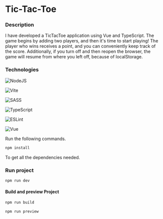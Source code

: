 # Tic-Tac-Toe

### Description

I have developed a TicTacToe application using Vue and TypeScript. The game begins by adding two players, and then it's time to start playing! The player who wins receives a point, and you can conveniently keep track of the score. Additionally, if you turn off and then reopen the browser, the game will resume from where you left off, because of localStorage.

### Technologies

![NodeJS](https://img.shields.io/badge/node.js-6DA55F?style=for-the-badge&logo=node.js&logoColor=white)

![Vite](https://img.shields.io/badge/vite-%23646CFF.svg?style=for-the-badge&logo=vite&logoColor=white)

![SASS](https://img.shields.io/badge/SASS-hotpink.svg?style=for-the-badge&logo=SASS&logoColor=white)

![TypeScript](https://img.shields.io/badge/typescript-%23007ACC.svg?style=for-the-badge&logo=typescript&logoColor=white)

![ESLint](https://img.shields.io/badge/ESLint-4B3263?style=for-the-badge&logo=eslint&logoColor=white)

![Vue](https://img.shields.io/badge/Vue.js-35495E?style=for-the-badge&logo=vue.js&logoColor=4FC08D)

Run the following commands.

```ps1
npm install
```

To get all the dependencies needed.

### Run project

```ps1
npm run dev
```

#### Build and preview Project

```ps1
npm run build
```
```ps1
npm run preview
```
